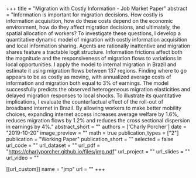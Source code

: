 
+++
title = "Migration with Costly Information - Job Market Paper"
abstract = "Information is important for migration decisions. How costly is information acquisition, how do these costs depend on the economic environment, how do they affect migration decisions, and ultimately, the spatial allocation of workers? To investigate these questions, I develop a quantitative dynamic model of migration with costly information acquisition and local information sharing. Agents are rationally inattentive and migration shares feature a tractable logit structure. Information frictions affect both the magnitude and the responsiveness of migration flows to variations in local opportunities. I apply the model to internal migration in Brazil and estimate it using migration flows between 137 regions. Finding where to go appears to be as costly as moving, with annualized average costs of information and migration both equal to 3% of earnings. The model successfully predicts the observed heterogeneous migration elasticities and delayed migration responses to local shocks. To illustrate its quantitative implications, I evaluate the counterfactual effect of the roll-out of broadband internet in Brazil. By allowing workers to make better mobility choices, expanding internet access increases average welfare by 1.6%, reduces migration flows by 1.2% and reduces the cross sectional dispersion in earnings by 4%."
abstract_short = ""
authors = ['Charly Porcher']
date = "2019-10-20"
image_preview = ""
math = true
publication_types = ["2"]
publication = "Working Paper"
publication_short = ""
selected = false
url_code = ""
url_dataset = ""
url_pdf = "https://charlyporcher.github.io/files/jmp.pdf"
url_project = ""
url_slides = ""
url_video = ""

[[url_custom]]
name = "jmp"
url = ""
+++

